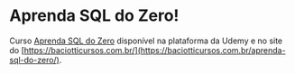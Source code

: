 # Aprenda SQL do Zero!

Curso [Aprenda SQL do Zero](https://www.udemy.com/aprenda-sql-do-zero/) disponível na plataforma da Udemy e no site do [https://baciotticursos.com.br/](https://baciotticursos.com.br/aprenda-sql-do-zero/).
